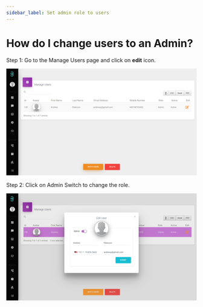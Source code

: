 ```yaml
---
sidebar_label: Set admin role to users
---
```

# How do I change users to an Admin?

Step 1: Go to the Manage Users page and click on **edit** icon.

![image info](../../../static/img/q2/step1.png)

Step 2: Click on Admin Switch to change the role.

![image info](../../../static/img/q2/step2.png)

